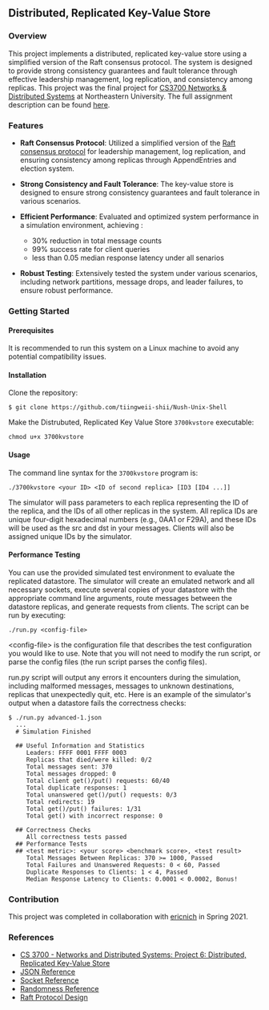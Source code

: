 ## Distributed, Replicated Key-Value Store
### Overview
This project implements a distributed, replicated key-value store using a simplified version of the Raft consensus protocol. The system is designed to provide strong consistency guarantees and fault tolerance through effective leadership management, log replication, and consistency among replicas. This project was the final project for [CS3700 Networks & Distributed Systems](https://course.ccs.neu.edu/cs3700sp21/) at Northeastern University. The full assignment description can be found [here](https://course.ccs.neu.edu/cs3700sp21/projects/project6.html).

### Features
- **Raft Consensus Protocol**: Utilized a simplified version of the [Raft consensus protocol](https://raft.github.io/raft.pdf) for leadership management, log replication, and ensuring consistency among replicas through AppendEntries and election system.

- **Strong Consistency and Fault Tolerance**: The key-value store is designed to ensure strong consistency guarantees and fault tolerance in various scenarios.

- **Efficient Performance**: Evaluated and optimized system performance in a simulation environment, achieving :
    - 30% reduction in total message counts
    - 99% success rate for client queries
    - less than 0.05 median response latency under all senarios
- **Robust Testing**: Extensively tested the system under various scenarios, including network partitions, message drops, and leader failures, to ensure robust performance.

### Getting Started
#### Prerequisites
It is recommended to run this system on a Linux machine to avoid any potential compatibility issues.
#### Installation
Clone the repository:
```
$ git clone https://github.com/tiingweii-shii/Nush-Unix-Shell
```
Make the Distrubuted, Replicated Key Value Store `3700kvstore` executable:
```
chmod u+x 3700kvstore
```
#### Usage
The command line syntax for the `3700kvstore` program is:
```
./3700kvstore <your ID> <ID of second replica> [ID3 [ID4 ...]]
```
The simulator will pass parameters to each replica representing the ID of the replica, and the IDs of all other replicas in the system. All replica IDs are unique four-digit hexadecimal numbers (e.g., 0AA1 or F29A), and these IDs will be used as the src and dst in your messages. Clients will also be assigned unique IDs by the simulator.

#### Performance Testing
You can use the provided simulated test environment to evaluate the replicated datastore. The simulator will create an emulated network and all necessary sockets, execute several copies of your datastore with the appropriate command line arguments, route messages between the datastore replicas, and generate requests from clients. The script can be run by executing:
```
./run.py <config-file>
```
\<config-file\> is the configuration file that describes the test configuration you would like to use. Note that you will not need to modify the run script, or parse the config files (the run script parses the config files).

run.py script will output any errors it encounters during the simulation, including malformed messages, messages to unknown destinations, replicas that unexpectedly quit, etc. 
Here is an example of the simulator's output when a datastore fails the correctness checks:
```
$ ./run.py advanced-1.json
  ...
  # Simulation Finished

  ## Useful Information and Statistics
     Leaders: FFFF 0001 FFFF 0003
     Replicas that died/were killed: 0/2
     Total messages sent: 370
     Total messages dropped: 0
     Total client get()/put() requests: 60/40
     Total duplicate responses: 1
     Total unanswered get()/put() requests: 0/3
     Total redirects: 19
     Total get()/put() failures: 1/31
     Total get() with incorrect response: 0

  ## Correctness Checks
     All correctness tests passed
  ## Performance Tests
  ## <test metric>: <your score> <benchmark score>, <test result>
     Total Messages Between Replicas: 370 >= 1000, Passed
     Total Failures and Unanswered Requests: 0 < 60, Passed
     Duplicate Responses to Clients: 1 < 4, Passed
     Median Response Latency to Clients: 0.0001 < 0.0002, Bonus!
```

### Contribution
This project was completed in collaboration with [ericnich](https://github.com/ericnich) in Spring 2021.

### References
- [CS 3700 - Networks and Distributed Systems: Project 6: Distributed, Replicated Key-Value Store](https://course.ccs.neu.edu/cs3700sp21/projects/project6.html)
- [JSON Reference](https://docs.python.org/3.6/library/json.html)
- [Socket Reference](https://docs.python.org/3.6/library/socket.html)
- [Randomness Reference](https://docs.python.org/3.6/library/random.html)
- [Raft Protocol Design](https://raft.github.io/raft.pdf)
